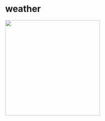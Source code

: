 # weather

<img src="https://user-images.githubusercontent.com/55346446/177177897-498d36e5-9ab9-41f7-8637-33aea1362d7c.png" width="300">
